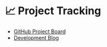# 📈 Project Tracking

- [GitHub Project Board](https://github.com/codeurjc-students/2025-Rarecips/projects)
- [Development Blog](https://medium.com/@b.vita.2020)
